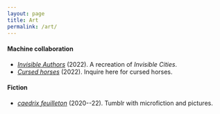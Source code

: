 ```yaml
---
layout: page
title: Art
permalink: /art/
---
```


#### Machine collaboration

- [*Invisible Authors*](/assets/invisible-authors.pdf) (2022). A
  recreation of *Invisible Cities*.
- <a href = "mailto:cursedhorses@gmail.com"><i>Cursed horses</i></a>
  (2022). Inquire here for cursed horses.

#### Fiction

- [*caedrix feuilleton*](https://caedrix.tumblr.com/)
(2020--22). Tumblr with microfiction and pictures.
<!-- - [*Fearful Spheres*](/assets/fearful-spheres.pdf) (2018). A short chapbook.-->

<!-- #### Nonfiction-->

<!-- - ["Calling down the lightning"](/assets/lightning.pdf) (2021). An essay about art, community, and madness.-->
<!--- ["Counternarratives for young scientists"](/assets/reality)  (2020). A  [talk](https://scienceinvancouver.com/event/teen-nerd-nite-quantum-leaps-conference/)  about the nature of science.-->
